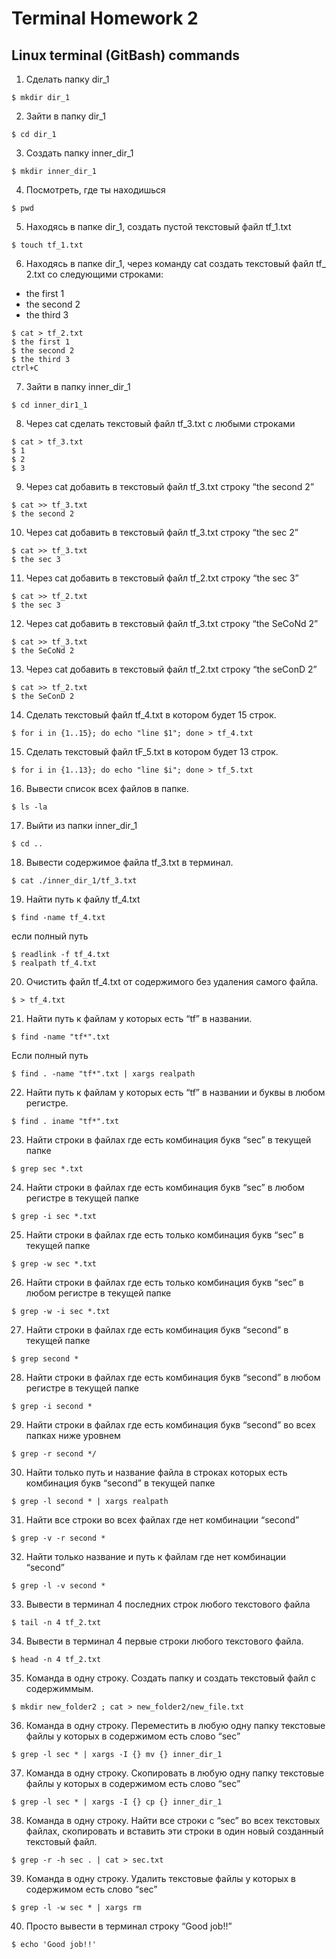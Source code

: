 # Terminal Homework 2
## Linux terminal (GitBash) commands

1. Сделать папку dir_1
```
$ mkdir dir_1
```
2. Зайти в папку dir_1
```
$ cd dir_1
```
3. Создать папку inner_dir_1
```
$ mkdir inner_dir_1
```
4. Посмотреть, где ты находишься
```
$ pwd
```
5. Находясь в папке dir_1, создать пустой текстовый файл tf_1.txt
```
$ touch tf_1.txt
```
6. Находясь в папке dir_1, через команду cat создать текстовый файл tf_
2.txt со следующими строками:
- the first 1
- the second 2
- the third 3
```
$ cat > tf_2.txt
$ the first 1
$ the second 2
$ the third 3
ctrl+C
```
7. Зайти в папку inner_dir_1
```
$ cd inner_dir1_1
```
8. Через cat сделать текстовый файл tf_3.txt c любыми строками
```
$ cat > tf_3.txt
$ 1
$ 2
$ 3
```
9. Через cat добавить в текстовый файл tf_3.txt строку “the second 2”
```
$ cat >> tf_3.txt
$ the second 2
```
10. Через cat добавить в текстовый файл tf_3.txt строку “the sec 2”
```
$ cat >> tf_3.txt
$ the sec 3
```
11. Через cat добавить в текстовый файл tf_2.txt строку “the sec 3”
```
$ cat >> tf_2.txt
$ the sec 3
```
12. Через cat добавить в текстовый файл tf_3.txt строку “the SeCoNd 2”
```
$ cat >> tf_3.txt
$ the SeCoNd 2
```
13. Через cat добавить в текстовый файл tf_2.txt строку “the seConD 2”
```
$ cat >> tf_2.txt
$ the SeConD 2
```
14. Сделать текстовый файл tf_4.txt в котором будет 15 строк.
```
$ for i in {1..15}; do echo "line $1"; done > tf_4.txt
```
15. Сделать текстовый файл tF_5.txt в котором будет 13 строк.
```
$ for i in {1..13}; do echo "line $i"; done > tf_5.txt
```
16. Вывести список всех файлов в папке.
```
$ ls -la
```
17. Выйти из папки inner_dir_1
```
$ cd ..
```
18. Вывести содержимое файла tf_3.txt в терминал.
```
$ cat ./inner_dir_1/tf_3.txt
```
19. Найти путь к файлу tf_4.txt
```
$ find -name tf_4.txt
```
если полный путь
```
$ readlink -f tf_4.txt
$ realpath tf_4.txt
```
20. Очистить файл tf_4.txt от содержимого без удаления самого файла.
```
$ > tf_4.txt
```
21. Найти путь к файлам у которых есть “tf” в названии.
```
$ find -name "tf*".txt
```
Если полный путь
```
$ find . -name "tf*".txt | xargs realpath
```
22. Найти путь к файлам у которых есть “tf” в названии и буквы в любом регистре.
```
$ find . iname "tf*".txt
```
23. Найти строки в файлах где есть комбинация букв “sec” в текущей папке
```
$ grep sec *.txt
```
24. Найти строки в файлах где есть комбинация букв “sec” в любом регистре в текущей папке
```
$ grep -i sec *.txt
```
25. Найти строки в файлах где есть только комбинация букв “sec” в текущей папке
```
$ grep -w sec *.txt
```
26. Найти строки в файлах где есть только комбинация букв “sec” в любом регистре в текущей папке
```
$ grep -w -i sec *.txt
```
27. Найти строки в файлах где есть комбинация букв “second” в текущей папке
```
$ grep second *
```
28. Найти строки в файлах где есть комбинация букв “second” в любом регистре в текущей папке
```
$ grep -i second *
```
29. Найти строки в файлах где есть комбинация букв “second” во всех папках ниже уровнем
```
$ grep -r second */
```
30. Найти только путь и название файла в строках которых есть комбинация букв “second” в текущей папке
```
$ grep -l second * | xargs realpath
```
31. Найти все строки во всех файлах где нет комбинации “second”
```
$ grep -v -r second *
```
32. Найти только название и путь к файлам где нет комбинации “second”
```
$ grep -l -v second *
```
33. Вывести в терминал 4 последних строк любого текстового файла
```
$ tail -n 4 tf_2.txt
```
34. Вывести в терминал 4 первые строки любого текстового файла.
```
$ head -n 4 tf_2.txt
```
35. Команда в одну строку. Создать папку и создать текстовый файл с содержиммым.
```
$ mkdir new_folder2 ; cat > new_folder2/new_file.txt
```
36. Команда в одну строку. Переместить в любую одну папку текстовые файлы у которых в содержимом есть слово “sec”
```
$ grep -l sec * | xargs -I {} mv {} inner_dir_1
```
37. Команда в одну строку. Скопировать в любую одну папку текстовые файлы у которых в содержимом есть слово “sec”
```
$ grep -l sec * | xargs -I {} cp {} inner_dir_1
```
38. Команда в одну строку. Найти все строки c “sec” во всех текстовых файлах, скопировать и вставить эти строки в один новый созданный текстовый файл.
```
$ grep -r -h sec . | cat > sec.txt
```
39. Команда в одну строку. Удалить текстовые файлы у которых в содержимом есть слово “sec”
```
$ grep -l -w sec * | xargs rm
```
40. Просто вывести в терминал строку “Good job!!”
```
$ echo 'Good job!!'
```
